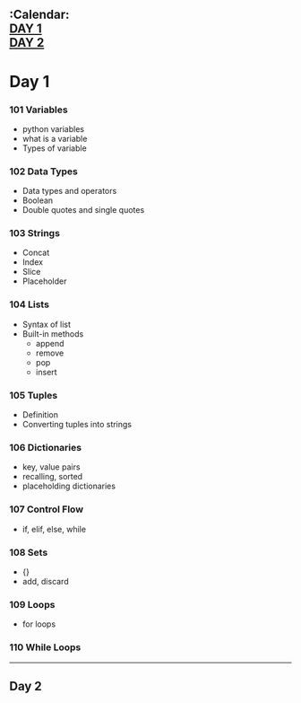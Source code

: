 :Calendar:      
[DAY 1](https://github.com/marwai/DevOps/tree/master/devops_training/week_3_python_week#day-1)  
[DAY 2](https://github.com/marwai/DevOps/tree/master/devops_training/week_3_python_week#105)
---

# Day 1 
### 101 Variables 
* python variables     
* what is a variable   
* Types of variable  

### 102 Data Types
* Data types and operators
* Boolean 
* Double quotes and single quotes

### 103 Strings
* Concat
* Index
* Slice
* Placeholder 

### 104 Lists
* Syntax of list
* Built-in methods 
    * append 
    * remove
    * pop
    * insert 

### 105 Tuples
* Definition
* Converting tuples into strings 

### 106 Dictionaries 
* key, value pairs
* recalling, sorted 
* placeholding dictionaries 

### 107 Control Flow
* if, elif, else, while 
### 108 Sets
* {}
* add, discard 
### 109 Loops 
* for loops
### 110 While Loops
___

## Day 2